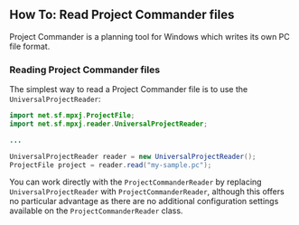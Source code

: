 ## How To: Read Project Commander files
Project Commander is a planning tool for Windows which writes its own PC file format.

### Reading Project Commander files
The simplest way to read a Project Commander file is to use the `UniversalProjectReader`:

```java
import net.sf.mpxj.ProjectFile;
import net.sf.mpxj.reader.UniversalProjectReader;

...

UniversalProjectReader reader = new UniversalProjectReader();
ProjectFile project = reader.read("my-sample.pc");
```

You can work directly with the `ProjectCommanderReader` by replacing `UniversalProjectReader` with `ProjectCommanderReader`, although this offers no particular advantage as there are no additional configuration settings available on the `ProjectCommanderReader` class.

